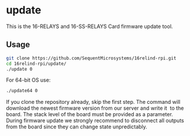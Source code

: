 # update

This is the 16-RELAYS and 16-SS-RELAYS  Card firmware update tool.

## Usage

```bash
git clone https://github.com/SequentMicrosystems/16relind-rpi.git
cd 16relind-rpi/update/
./update 0
```

For 64-bit OS use:
```bash
./update64 0
```

If you clone the repository already, skip the first step. 
The command will download the newest firmware version from our server and write it  to the board.
The stack level of the board must be provided as a parameter. 
During firmware update we strongly recommend to disconnect all outputs from the board since they can change state unpredictably.
